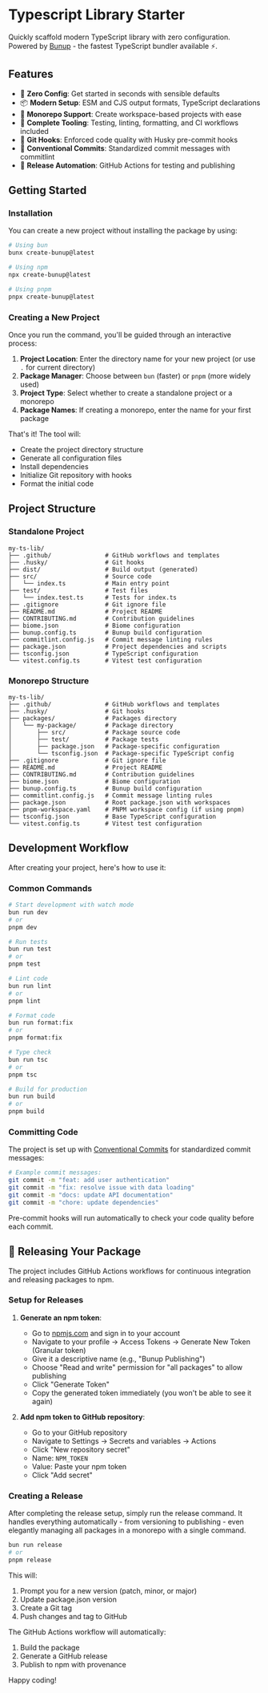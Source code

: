 # Typescript Library Starter

Quickly scaffold modern TypeScript library with zero configuration. Powered by [Bunup](https://bunup.arshadyaseen.com/) - the fastest TypeScript bundler available ⚡️.

## Features

- 🚀 **Zero Config**: Get started in seconds with sensible defaults
- 📦 **Modern Setup**: ESM and CJS output formats, TypeScript declarations
- 🧩 **Monorepo Support**: Create workspace-based projects with ease
- 🔧 **Complete Tooling**: Testing, linting, formatting, and CI workflows included
- 🚦 **Git Hooks**: Enforced code quality with Husky pre-commit hooks
- 📝 **Conventional Commits**: Standardized commit messages with commitlint
- 🚢 **Release Automation**: GitHub Actions for testing and publishing

## Getting Started

### Installation

You can create a new project without installing the package by using:

```bash
# Using bun
bunx create-bunup@latest

# Using npm
npx create-bunup@latest

# Using pnpm
pnpx create-bunup@latest
```

### Creating a New Project

Once you run the command, you'll be guided through an interactive process:

1. **Project Location**: Enter the directory name for your new project (or use `.` for current directory)
2. **Package Manager**: Choose between `bun` (faster) or `pnpm` (more widely used)
3. **Project Type**: Select whether to create a standalone project or a monorepo
4. **Package Names**: If creating a monorepo, enter the name for your first package

That's it! The tool will:

- Create the project directory structure
- Generate all configuration files
- Install dependencies
- Initialize Git repository with hooks
- Format the initial code

## Project Structure

### Standalone Project

```
my-ts-lib/
├── .github/               # GitHub workflows and templates
├── .husky/                # Git hooks
├── dist/                  # Build output (generated)
├── src/                   # Source code
│   └── index.ts           # Main entry point
├── test/                  # Test files
│   └── index.test.ts      # Tests for index.ts
├── .gitignore             # Git ignore file
├── README.md              # Project README
├── CONTRIBUTING.md        # Contribution guidelines
├── biome.json             # Biome configuration
├── bunup.config.ts        # Bunup build configuration
├── commitlint.config.js   # Commit message linting rules
├── package.json           # Project dependencies and scripts
├── tsconfig.json          # TypeScript configuration
└── vitest.config.ts       # Vitest test configuration
```

### Monorepo Structure

```
my-ts-lib/
├── .github/               # GitHub workflows and templates
├── .husky/                # Git hooks
├── packages/              # Packages directory
│   └── my-package/        # Package directory
│       ├── src/           # Package source code
│       ├── test/          # Package tests
│       ├── package.json   # Package-specific configuration
│       └── tsconfig.json  # Package-specific TypeScript config
├── .gitignore             # Git ignore file
├── README.md              # Project README
├── CONTRIBUTING.md        # Contribution guidelines
├── biome.json             # Biome configuration
├── bunup.config.ts        # Bunup build configuration
├── commitlint.config.js   # Commit message linting rules
├── package.json           # Root package.json with workspaces
├── pnpm-workspace.yaml    # PNPM workspace config (if using pnpm)
├── tsconfig.json          # Base TypeScript configuration
└── vitest.config.ts       # Vitest test configuration
```

## Development Workflow

After creating your project, here's how to use it:

### Common Commands

```bash
# Start development with watch mode
bun run dev
# or
pnpm dev

# Run tests
bun run test
# or
pnpm test

# Lint code
bun run lint
# or
pnpm lint

# Format code
bun run format:fix
# or
pnpm format:fix

# Type check
bun run tsc
# or
pnpm tsc

# Build for production
bun run build
# or
pnpm build
```

### Committing Code

The project is set up with [Conventional Commits](https://www.conventionalcommits.org/) for standardized commit messages:

```bash
# Example commit messages:
git commit -m "feat: add user authentication"
git commit -m "fix: resolve issue with data loading"
git commit -m "docs: update API documentation"
git commit -m "chore: update dependencies"
```

Pre-commit hooks will run automatically to check your code quality before each commit.

## 🚀 Releasing Your Package

The project includes GitHub Actions workflows for continuous integration and releasing packages to npm.

### Setup for Releases

1. **Generate an npm token**:

      - Go to [npmjs.com](https://www.npmjs.com/) and sign in to your account
      - Navigate to your profile → Access Tokens → Generate New Token (Granular token)
      - Give it a descriptive name (e.g., "Bunup Publishing")
      - Choose "Read and write" permission for "all packages" to allow publishing
      - Click "Generate Token"
      - Copy the generated token immediately (you won't be able to see it again)

2. **Add npm token to GitHub repository**:
      - Go to your GitHub repository
      - Navigate to Settings → Secrets and variables → Actions
      - Click "New repository secret"
      - Name: `NPM_TOKEN`
      - Value: Paste your npm token
      - Click "Add secret"

### Creating a Release

After completing the release setup, simply run the release command. It handles everything automatically - from versioning to publishing - even elegantly managing all packages in a monorepo with a single command.

```bash
bun run release
# or
pnpm release
```

This will:

1. Prompt you for a new version (patch, minor, or major)
2. Update package.json version
3. Create a Git tag
4. Push changes and tag to GitHub

The GitHub Actions workflow will automatically:

1. Build the package
2. Generate a GitHub release
3. Publish to npm with provenance

Happy coding!
